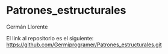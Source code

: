 # Patrones_estructurales

Germán Llorente

El link al repositorio es el siguiente: https://github.com/Germiprogramer/Patrones_estructurales.git
